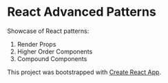 # React Advanced Patterns

Showcase of React patterns:

1. Render Props
2. Higher Order Components
3. Compound Components

This project was bootstrapped with [Create React App](https://github.com/facebook/create-react-app).
